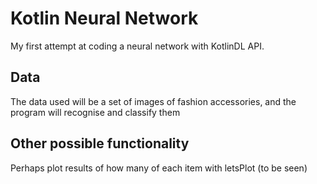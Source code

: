 # Kotlin Neural Network
My first attempt at coding a neural network with KotlinDL API.
## Data
The data used will be a set of images of fashion accessories, and the program will recognise and classify them
## Other possible functionality
Perhaps plot results of how many of each item with letsPlot (to be seen)